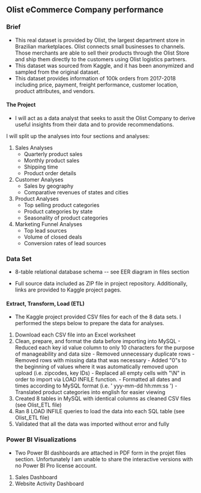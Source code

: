 <H2>Olist eCommerce Company performance</H2>

<H3> Brief </H3>

- This real dataset is provided by Olist, the largest department store in Brazilian marketplaces. Olist connects small businesses to channels.
Those merchants are able to sell their products through the Olist Store and ship them directly to the customers using Olist logistics partners.
- This dataset was sourced from Kaggle, and it has been anonymized and sampled from the original dataset.
- This dataset provides information of 100k orders from 2017-2018 including price, payment, freight performance, customer location, product attributes, and vendors.

<H4> The Project </H4>

- I will act as a data analyst that seeks to assit the Olist Company to derive useful insights from their data and to provide recommendations.

I will split up the analyses into four sections and analyses:

1)  Sales Analyses
    - Quarterly product sales
    - Monthly product sales
    - Shipping time
    - Product order details
2)  Customer Analyses
    - Sales by geography
    - Comparative revenues of states and cities
3)  Product Analyses
     - Top selling product categories
     - Product categories by state
     - Seasonality of product categories
4)  Marketing Funnel Analyses
     - Top lead sources
     - Volume of closed deals
     - Conversion rates of lead sources

<H3> Data Set </H3>

-   8-table relational database schema -- see EER diagram in files section

-  Full source data included as ZIP file in project repository. Additionally, links are provided to Kaggle project pages.

<H4> Extract, Transform, Load (ETL) </H4>

- The Kaggle project provided CSV files for each of the 8 data sets. I performed the steps below to prepare the data for analyses.
1) Download each CSV file into an Excel worksheet
2) Clean, prepare, and format the data before importing into MySQL
        - Reduced each key id value column to only 10 characters for the purpose of manageability and data size
        - Removed unnecessary duplicate rows
        - Removed rows with missing data that was necessary
        - Added "0"s to the beginning of values where it was automatically removed upon upload (i.e. zipcodes, key IDs)
        - Replaced all empty cells with "\N" in order to import via LOAD INFILE function.
        - Formatted all dates and times according to MySQL format (i.e. ' yyy-mm-dd hh:mm:ss ')
        - Translated product categories into english for easier viewing
3) Created 8 tables in MySQL with identical columns as cleaned CSV files (see Olist_ETL file)
4) Ran 8 LOAD INFILE queries to load the data into each SQL table (see Olist_ETL file)
5) Validated that all the data was imported without error and fully


<H3> Power BI Visualizations </H3>

- Two Power BI dashboards are attached in PDF form in the projet files section. Unfortunately I am unable to share the interactive versions with no Power BI Pro license account.
1. Sales Dashboard
2. Website Activity Dashboard
